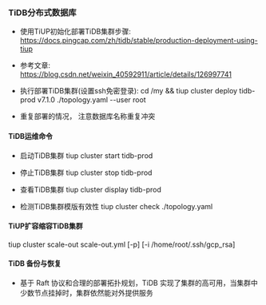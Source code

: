 ### TiDB分布式数据库

- 使用TiUP初始化部署TiDB集群步骤: https://docs.pingcap.com/zh/tidb/stable/production-deployment-using-tiup

- 参考文章: https://blog.csdn.net/weixin_40592911/article/details/126997741

-  执行部署TiDB集群(设置ssh免密登录): cd /my && tiup cluster deploy tidb-prod v7.1.0 ./topology.yaml --user root 
-  重复部署的情况， 注意数据库名称重复冲突

#### TiDB运维命令

- 启动TiDB集群
tiup cluster start tidb-prod

- 停止TiDB集群
tiup cluster stop tidb-prod

- 查看TiDB集群
tiup cluster display tidb-prod

- 检测TiDB集群模版有效性
tiup cluster check ./topology.yaml

#### TiUP扩容缩容TiDB集群

tiup cluster scale-out <cluster-name> scale-out.yml [-p] [-i /home/root/.ssh/gcp_rsa]

#### TiDB 备份与恢复

- 基于 Raft 协议和合理的部署拓扑规划，TiDB 实现了集群的高可用，当集群中少数节点挂掉时，集群依然能对外提供服务